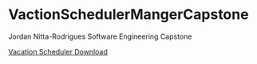 # VactionSchedulerMangerCapstone
<p>Jordan Nitta-Rodrigues Software Engineering Capstone</p>

<a href="https://github.com/JordanNitta/VactionSchedulerMangerCapstone/blob/main/app-release.apk" download>Vacation Scheduler Download</a>
